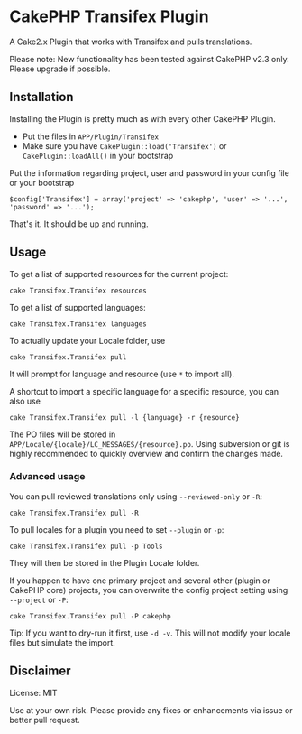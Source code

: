 # CakePHP Transifex Plugin

A Cake2.x Plugin that works with Transifex and pulls translations.

Please note: New functionality has been tested against CakePHP v2.3 only. Please upgrade if possible.

## Installation
Installing the Plugin is pretty much as with every other CakePHP Plugin.

* Put the files in `APP/Plugin/Transifex`
* Make sure you have `CakePlugin::load('Transifex')` or `CakePlugin::loadAll()` in your bootstrap

Put the information regarding project, user and password in your config file or your bootstrap

	$config['Transifex'] = array('project' => 'cakephp', 'user' => '...', 'password' => '...');

That's it. It should be up and running.

## Usage

To get a list of supported resources for the current project:

	cake Transifex.Transifex resources

To get a list of supported languages:

	cake Transifex.Transifex languages

To actually update your Locale folder, use

	cake Transifex.Transifex pull

It will prompt for language and resource (use `*` to import all).

A shortcut to import a specific language for a specific resource, you can also use

	cake Transifex.Transifex pull -l {language} -r {resource}



The PO files will be stored in `APP/Locale/{locale}/LC_MESSAGES/{resource}.po`.
Using subversion or git is highly recommended to quickly overview and confirm the changes made.

### Advanced usage

You can pull reviewed translations only using `--reviewed-only` or `-R`:

	cake Transifex.Transifex pull -R

To pull locales for a plugin you need to set `--plugin` or `-p`:

	cake Transifex.Transifex pull -p Tools

They will then be stored in the Plugin Locale folder.

If you happen to have one primary project and several other (plugin or CakePHP core) projects, you can overwrite the config project setting using `--project` or `-P`:

	cake Transifex.Transifex pull -P cakephp

Tip: If you want to dry-run it first, use `-d -v`. This will not modify your locale files but simulate the import.

## Disclaimer
License: MIT

Use at your own risk. Please provide any fixes or enhancements via issue or better pull request.
